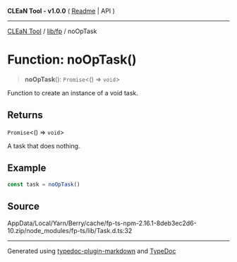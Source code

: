 **CLEaN Tool - v1.0.0** ( [Readme](../../../README.md) \| API )

***

[CLEaN Tool](../../../modules.md) / [lib/fp](../README.md) / noOpTask

# Function: noOpTask()

> **noOpTask**(): `Promise`\<() => `void`\>

Function to create an instance of a void task.

## Returns

`Promise`\<() => `void`\>

A task that does nothing.

## Example

```ts
const task = noOpTask()
```

## Source

AppData/Local/Yarn/Berry/cache/fp-ts-npm-2.16.1-8deb3ec2d6-10.zip/node\_modules/fp-ts/lib/Task.d.ts:32

***

Generated using [typedoc-plugin-markdown](https://www.npmjs.com/package/typedoc-plugin-markdown) and [TypeDoc](https://typedoc.org/)
